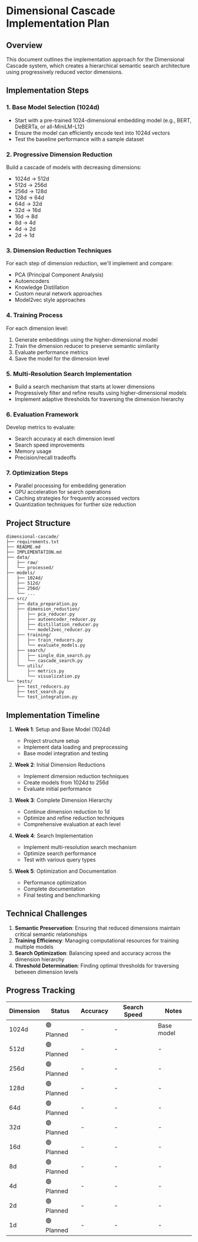 # Dimensional Cascade Implementation Plan

## Overview

This document outlines the implementation approach for the Dimensional Cascade system, which creates a hierarchical semantic search architecture using progressively reduced vector dimensions.

## Implementation Steps

### 1. Base Model Selection (1024d)
- Start with a pre-trained 1024-dimensional embedding model (e.g., BERT, DeBERTa, or all-MiniLM-L12)
- Ensure the model can efficiently encode text into 1024d vectors
- Test the baseline performance with a sample dataset

### 2. Progressive Dimension Reduction
Build a cascade of models with decreasing dimensions:
- 1024d → 512d
- 512d → 256d
- 256d → 128d
- 128d → 64d
- 64d → 32d
- 32d → 16d
- 16d → 8d
- 8d → 4d
- 4d → 2d
- 2d → 1d

### 3. Dimension Reduction Techniques
For each step of dimension reduction, we'll implement and compare:
- PCA (Principal Component Analysis)
- Autoencoders
- Knowledge Distillation
- Custom neural network approaches
- Model2vec style approaches

### 4. Training Process
For each dimension level:
1. Generate embeddings using the higher-dimensional model
2. Train the dimension reducer to preserve semantic similarity
3. Evaluate performance metrics
4. Save the model for the dimension level

### 5. Multi-Resolution Search Implementation
- Build a search mechanism that starts at lower dimensions
- Progressively filter and refine results using higher-dimensional models
- Implement adaptive thresholds for traversing the dimension hierarchy

### 6. Evaluation Framework
Develop metrics to evaluate:
- Search accuracy at each dimension level
- Search speed improvements
- Memory usage
- Precision/recall tradeoffs

### 7. Optimization Steps
- Parallel processing for embedding generation
- GPU acceleration for search operations
- Caching strategies for frequently accessed vectors
- Quantization techniques for further size reduction

## Project Structure

```
dimensional-cascade/
├── requirements.txt
├── README.md
├── IMPLEMENTATION.md
├── data/
│   ├── raw/
│   └── processed/
├── models/
│   ├── 1024d/
│   ├── 512d/
│   ├── 256d/
│   └── ...
├── src/
│   ├── data_preparation.py
│   ├── dimension_reduction/
│   │   ├── pca_reducer.py
│   │   ├── autoencoder_reducer.py
│   │   ├── distillation_reducer.py
│   │   └── model2vec_reducer.py
│   ├── training/
│   │   ├── train_reducers.py
│   │   └── evaluate_models.py
│   ├── search/
│   │   ├── single_dim_search.py
│   │   └── cascade_search.py
│   └── utils/
│       ├── metrics.py
│       └── visualization.py
└── tests/
    ├── test_reducers.py
    ├── test_search.py
    └── test_integration.py
```

## Implementation Timeline

1. **Week 1**: Setup and Base Model (1024d)
   - Project structure setup
   - Implement data loading and preprocessing
   - Base model integration and testing

2. **Week 2**: Initial Dimension Reductions
   - Implement dimension reduction techniques
   - Create models from 1024d to 256d
   - Evaluate initial performance

3. **Week 3**: Complete Dimension Hierarchy
   - Continue dimension reduction to 1d
   - Optimize and refine reduction techniques
   - Comprehensive evaluation at each level

4. **Week 4**: Search Implementation
   - Implement multi-resolution search mechanism
   - Optimize search performance
   - Test with various query types

5. **Week 5**: Optimization and Documentation
   - Performance optimization
   - Complete documentation
   - Final testing and benchmarking

## Technical Challenges

1. **Semantic Preservation**: Ensuring that reduced dimensions maintain critical semantic relationships
2. **Training Efficiency**: Managing computational resources for training multiple models
3. **Search Optimization**: Balancing speed and accuracy across the dimension hierarchy
4. **Threshold Determination**: Finding optimal thresholds for traversing between dimension levels

## Progress Tracking

| Dimension | Status | Accuracy | Search Speed | Notes |
|-----------|--------|----------|--------------|-------|
| 1024d     | 🟢 Planned | - | - | Base model |
| 512d      | 🟢 Planned | - | - | - |
| 256d      | 🟢 Planned | - | - | - |
| 128d      | 🟢 Planned | - | - | - |
| 64d       | 🟢 Planned | - | - | - |
| 32d       | 🟢 Planned | - | - | - |
| 16d       | 🟢 Planned | - | - | - |
| 8d        | 🟢 Planned | - | - | - |
| 4d        | 🟢 Planned | - | - | - |
| 2d        | 🟢 Planned | - | - | - |
| 1d        | 🟢 Planned | - | - | - | 